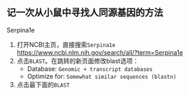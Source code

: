 ## 记一次从小鼠中寻找人同源基因的方法

Serpina1e
1. 打开NCBI主页，直接搜索`Serpina1e`  
  https://www.ncbi.nlm.nih.gov/search/all/?term=Serpina1e
2. 点击`BLAST`。在跳转的新页面修改blast选项：
   - Database: `Genomic + transcript databases`
   - Optimize for: `Somewhat similar sequences (blastn)`
3. 点击最下面的`BLAST`
